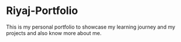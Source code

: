 # Riyaj-Portfolio
This is my personal portfolio to showcase my learning journey and my projects and also know more about me.
